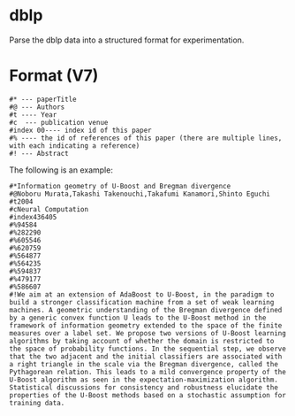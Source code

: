dblp
====

Parse the dblp data into a structured format for experimentation.

# Format (V7)

    #* --- paperTitle
    #@ --- Authors
    #t ---- Year
    #c  --- publication venue
    #index 00---- index id of this paper
    #% ---- the id of references of this paper (there are multiple lines, with each indicating a reference)
    #! --- Abstract

The following is an example:

    #*Information geometry of U-Boost and Bregman divergence
    #@Noboru Murata,Takashi Takenouchi,Takafumi Kanamori,Shinto Eguchi
    #t2004
    #cNeural Computation
    #index436405
    #%94584
    #%282290
    #%605546
    #%620759
    #%564877
    #%564235
    #%594837
    #%479177
    #%586607
    #!We aim at an extension of AdaBoost to U-Boost, in the paradigm to build a stronger classification machine from a set of weak learning machines. A geometric understanding of the Bregman divergence defined by a generic convex function U leads to the U-Boost method in the framework of information geometry extended to the space of the finite measures over a label set. We propose two versions of U-Boost learning algorithms by taking account of whether the domain is restricted to the space of probability functions. In the sequential step, we observe that the two adjacent and the initial classifiers are associated with a right triangle in the scale via the Bregman divergence, called the Pythagorean relation. This leads to a mild convergence property of the U-Boost algorithm as seen in the expectation-maximization algorithm. Statistical discussions for consistency and robustness elucidate the properties of the U-Boost methods based on a stochastic assumption for training data.
